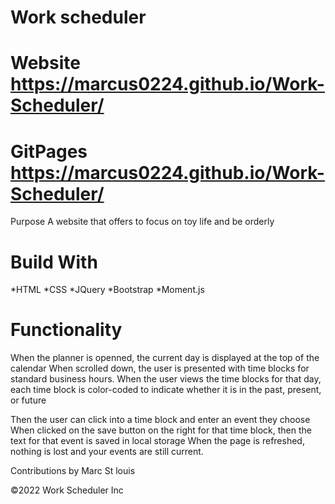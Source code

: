 # Work scheduler


# Website https://marcus0224.github.io/Work-Scheduler/

# GitPages https://marcus0224.github.io/Work-Scheduler/


Purpose
A website that offers to focus on toy life and be orderly 

# Build With
*HTML 
*CSS 
*JQuery 
*Bootstrap
*Moment.js

# Functionality
When the planner is openned, the current day is displayed at the top of the calendar
When scrolled down, the user is presented with time blocks for standard business hours.
When the user views the time blocks for that day, each time block is color-coded to indicate whether it is in the past, present, or future

Then the user can click into a time block and enter an event they choose 
When clicked on the save button on the right for that time block, then the text for that event is saved in local storage
When the page is refreshed, nothing is lost and your events are still current. 



Contributions
 by Marc St louis

©️2022 Work Scheduler Inc
